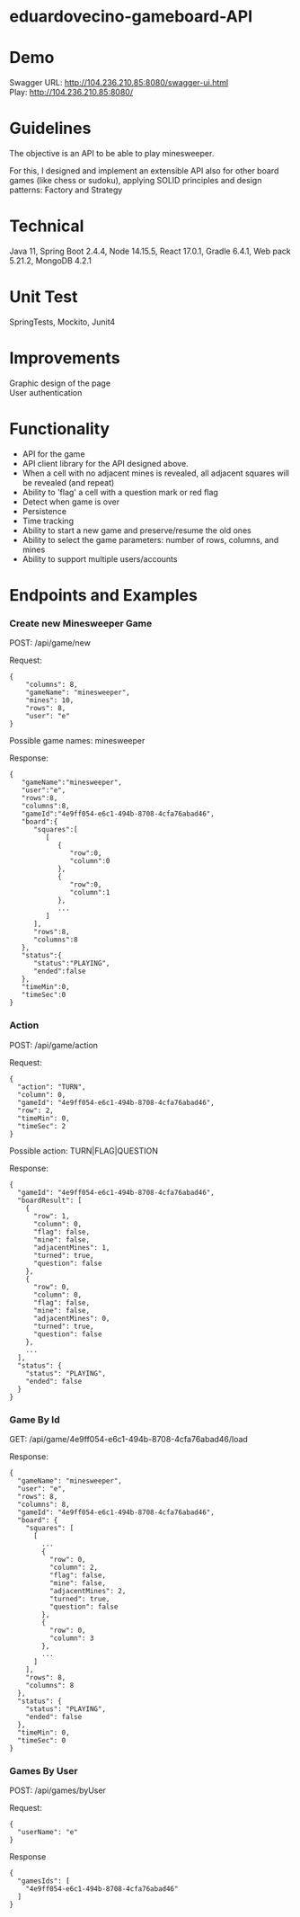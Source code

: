 # eduardovecino-gameboard-API

# Demo

Swagger URL: http://104.236.210.85:8080/swagger-ui.html \
Play: http://104.236.210.85:8080/

# Guidelines

The objective is an API to be able to play minesweeper.

For this, I designed and implement an extensible API also for other board games (like chess or sudoku), applying SOLID principles and design patterns: Factory and Strategy

# Technical

Java 11, Spring Boot 2.4.4, Node 14.15.5, React 17.0.1, 
Gradle 6.4.1, Web pack 5.21.2, MongoDB 4.2.1

# Unit Test

SpringTests, Mockito, Junit4

# Improvements

Graphic design of the page \
User authentication

# Functionality

- API for the game
- API client library for the API designed above.
- When a cell with no adjacent mines is revealed, all adjacent squares will be revealed (and repeat)
- Ability to 'flag' a cell with a question mark or red flag
- Detect when game is over
- Persistence
- Time tracking
- Ability to start a new game and preserve/resume the old ones
- Ability to select the game parameters: number of rows, columns, and mines
- Ability to support multiple users/accounts

# Endpoints and Examples

### Create new Minesweeper Game

POST: /api/game/new 

Request: 
```
{
    "columns": 8,
    "gameName": "minesweeper",
    "mines": 10,
    "rows": 8,
    "user": "e"
}
```

Possible game names: minesweeper 

Response: 

```
{
   "gameName":"minesweeper",
   "user":"e",
   "rows":8,
   "columns":8,
   "gameId":"4e9ff054-e6c1-494b-8708-4cfa76abad46",
   "board":{
      "squares":[
         [
            {
               "row":0,
               "column":0
            },
            {
               "row":0,
               "column":1
            },
            ...
         ]
      ],
      "rows":8,
      "columns":8
   },
   "status":{
      "status":"PLAYING",
      "ended":false
   },
   "timeMin":0,
   "timeSec":0
}
```

### Action

POST: /api/game/action

Request: 

```
{
  "action": "TURN",
  "column": 0,
  "gameId": "4e9ff054-e6c1-494b-8708-4cfa76abad46",
  "row": 2,
  "timeMin": 0,
  "timeSec": 2
}
```

Possible action: TURN|FLAG|QUESTION 

Response: 

```
{
  "gameId": "4e9ff054-e6c1-494b-8708-4cfa76abad46",
  "boardResult": [
    {
      "row": 1,
      "column": 0,
      "flag": false,
      "mine": false,
      "adjacentMines": 1,
      "turned": true,
      "question": false
    },
    {
      "row": 0,
      "column": 0,
      "flag": false,
      "mine": false,
      "adjacentMines": 0,
      "turned": true,
      "question": false
    },
    ...
  ],
  "status": {
    "status": "PLAYING",
    "ended": false
  }
}
```

### Game By Id

GET: /api/game/4e9ff054-e6c1-494b-8708-4cfa76abad46/load

Response: 

```
{
  "gameName": "minesweeper",
  "user": "e",
  "rows": 8,
  "columns": 8,
  "gameId": "4e9ff054-e6c1-494b-8708-4cfa76abad46",
  "board": {
    "squares": [
      [
        ...
        {
          "row": 0,
          "column": 2,
          "flag": false,
          "mine": false,
          "adjacentMines": 2,
          "turned": true,
          "question": false
        },
        {
          "row": 0,
          "column": 3
        },
        ...
      ]
    ],
    "rows": 8,
    "columns": 8
  },
  "status": {
    "status": "PLAYING",
    "ended": false
  },
  "timeMin": 0,
  "timeSec": 0
}
```
### Games By User

POST: /api/games/byUser

Request: 

```
{
  "userName": "e"
}
```

Response 

```
{
  "gamesIds": [
    "4e9ff054-e6c1-494b-8708-4cfa76abad46"
  ]
}
```